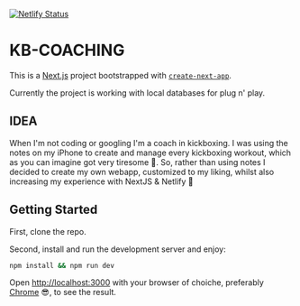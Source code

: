 [![Netlify Status](https://api.netlify.com/api/v1/badges/58f16a0a-15da-4d0b-a2c4-b1bdf389474a/deploy-status)](https://app.netlify.com/sites/kb-coach/deploys)

# KB-COACHING

This is a [Next.js](https://nextjs.org/) project bootstrapped with [`create-next-app`](https://github.com/vercel/next.js/tree/canary/packages/create-next-app).

Currently the project is working with local databases for plug n' play.

## IDEA

When I'm not coding or googling I'm a coach in kickboxing. I was using the notes on my iPhone to create and manage every kickboxing workout, which as you can imagine got very tiresome :nauseated_face:. So, rather than using notes I decided to create my own webapp, customized to my liking, whilst also increasing my experience with NextJS & Netlify :smiling_face_with_three_hearts:

## Getting Started

First, clone the repo.

Second, install and run the development server and enjoy:

```bash
npm install && npm run dev
```

Open [http://localhost:3000](http://localhost:3000) with your browser of choiche, preferably [Chrome](https://www.google.com/chrome/) :sunglasses:, to see the result.

